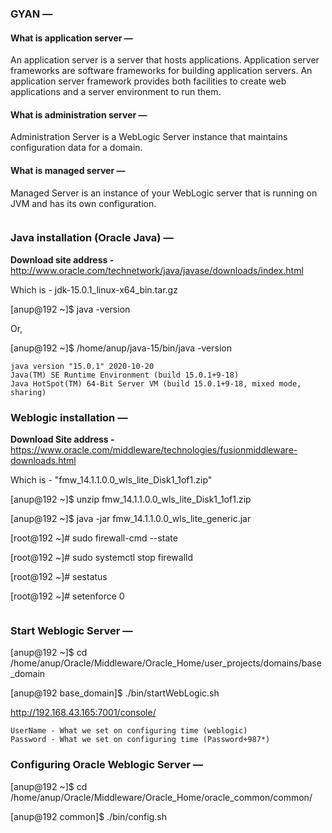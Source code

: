 ### GYAN —

#### What is application server  —

An application server is a server that hosts applications. Application server frameworks are software frameworks for building application servers. An application server framework provides both facilities to create web applications and a server environment to run them.

#### What is administration server  —

Administration Server is a WebLogic Server instance that maintains configuration data for a domain.

#### What is managed server —

Managed Server is an instance of your WebLogic server that is running on JVM and has its own configuration.
```
```
### Java installation (Oracle Java) —

**Download site address -** http://www.oracle.com/technetwork/java/javase/downloads/index.html

Which is - jdk-15.0.1_linux-x64_bin.tar.gz

[anup@192 ~]$ java -version

Or,

[anup@192 ~]$ /home/anup/java-15/bin/java -version

```
java version "15.0.1" 2020-10-20
Java(TM) SE Runtime Environment (build 15.0.1+9-18)
Java HotSpot(TM) 64-Bit Server VM (build 15.0.1+9-18, mixed mode, sharing)
```

### Weblogic installation — 

**Download Site address -** https://www.oracle.com/middleware/technologies/fusionmiddleware-downloads.html

Which is - "fmw_14.1.1.0.0_wls_lite_Disk1_1of1.zip"

[anup@192 ~]$ unzip fmw_14.1.1.0.0_wls_lite_Disk1_1of1.zip

[anup@192 ~]$ java -jar fmw_14.1.1.0.0_wls_lite_generic.jar

[root@192 ~]# sudo firewall-cmd --state

[root@192 ~]# sudo systemctl stop firewalld

[root@192 ~]# sestatus

[root@192 ~]# setenforce 0

```
```

### Start Weblogic Server —

[anup@192 ~]$ cd /home/anup/Oracle/Middleware/Oracle_Home/user_projects/domains/base_domain

[anup@192 base_domain]$ ./bin/startWebLogic.sh

http://192.168.43.165:7001/console/

```
UserName - What we set on configuring time (weblogic)
Password - What we set on configuring time (Password+987*)
```

### Configuring Oracle Weblogic Server —

[anup@192 ~]$ cd /home/anup/Oracle/Middleware/Oracle_Home/oracle_common/common/

[anup@192 common]$ ./bin/config.sh
